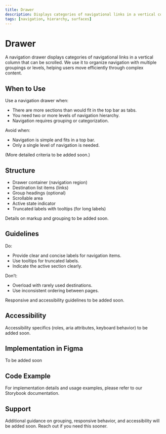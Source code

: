 ```yaml
---
title: Drawer
description: Displays categories of navigational links in a vertical column that can be scrolled.
tags: [navigation, hierarchy, surfaces]
---
```


# Drawer

A navigation drawer displays categories of navigational links in a vertical column that can be scrolled. We use it to organize navigation with multiple groupings or levels, helping users move efficiently through complex content.

## When to Use

Use a navigation drawer when:

- There are more sections than would fit in the top bar as tabs.
- You need two or more levels of navigation hierarchy.
- Navigation requires grouping or categorization.

Avoid when:

- Navigation is simple and fits in a top bar.
- Only a single level of navigation is needed.

(More detailed criteria to be added soon.)

## Structure

- Drawer container (navigation region)
- Destination list items (links)
- Group headings (optional)
- Scrollable area
- Active state indicator
- Truncated labels with tooltips (for long labels)

Details on markup and grouping to be added soon.

## Guidelines

Do:

- Provide clear and concise labels for navigation items.
- Use tooltips for truncated labels.
- Indicate the active section clearly.

Don’t:

- Overload with rarely used destinations.
- Use inconsistent ordering between pages.

Responsive and accessibility guidelines to be added soon.

## Accessibility

Accessibility specifics (roles, aria attributes, keyboard behavior) to be added soon.

## Implementation in Figma

To be added soon

## Code Example

For implementation details and usage examples, please refer to our Storybook documentation.

## Support

Additional guidance on grouping, responsive behavior, and accessibility will be added soon. Reach out if you need this sooner.
